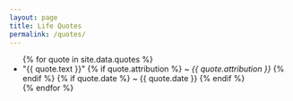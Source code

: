 ```yaml
---
layout: page
title: Life Quotes
permalink: /quotes/
---
```


<ul>
{% for quote in site.data.quotes %}
  <li>
      "{{ quote.text }}"
      {% if quote.attribution %}
        ~ <em>{{ quote.attribution }}</em>
      {% endif %}
      {% if quote.date %}
        ~ {{ quote.date }}
      {% endif %}
  </li>
{% endfor %}
</ul>